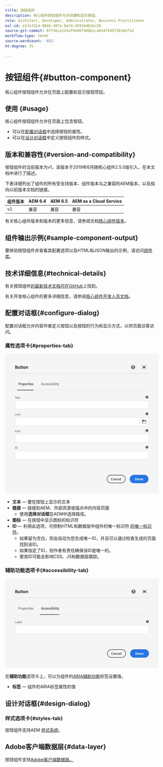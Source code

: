 ```yaml
---
title: 按钮组件
description: 核心组件按钮组件允许创建和显示按钮。
role: Architect, Developer, Administrator, Business Practitioner
exl-id: e17efd1d-90d4-497a-9e7d-45934d81bc28
source-git-commit: 8ff36ca143af9496f988b1ca65475497181def1d
workflow-type: tm+mt
source-wordcount: '451'
ht-degree: 3%

---
```


# 按钮组件{#button-component}

核心组件按钮组件允许在页面上配置和显示按钮项目。

## 使用 {#usage}

核心组件按钮组件允许在页面上包含按钮。

* 可以在[配置对话框](#configure-dialog)中选择按钮的属性。
* 可以在[设计对话框](#design-dialog)中定义按钮组件的样式。

## 版本和兼容性{#version-and-compatibility}

按钮组件的当前版本为v1，该版本于2019年6月随核心组件2.5.0版引入，在本文档中进行了描述。

下表详细列出了组件的所有受支持版本、组件版本与之兼容的AEM版本，以及指向以前版本文档的链接。

| 组件版本 | AEM 6.4 | AEM 6.5 | AEM as a Cloud Service |
|--- |--- |---|---|
| v1 | 兼容 | 兼容 | 兼容 |

有关核心组件版本和版本的更多信息，请参阅文档[核心组件版本](/help/versions.md)。

## 组件输出示例{#sample-component-output}

要体验按钮组件并查看其配置选项以及HTML和JSON输出的示例，请访问[组件库](https://adobe.com/go/aem_cmp_library_button)。

## 技术详细信息{#technical-details}

有关按钮组件[的最新技术文档可在GitHub](https://adobe.com/go/aem_cmp_tech_button_v1)上找到。

有关开发核心组件的更多详细信息，请参阅[核心组件开发人员文档](/help/developing/overview.md)。

## 配置对话框{#configure-dialog}

配置对话框允许内容作者定义按钮以及按钮的行为和显示方式，以供页面访客访问。

### 属性选项卡{#properties-tab}

![按钮组件编辑对话框的属性选项卡](/help/assets/button-edit-properties.png)

* **文本**  — 要在按钮上显示的文本
* **链接**  — 链接到AEM、外部资源或锚点中的内容页面
   * 使用&#x200B;**选择对话框**&#x200B;在AEM中选择路径。
* **图标**  — 在按钮中显示图标的标识符
* **ID**  — 利用此选项，可控制HTML和数据层中组件的唯一标识符 [的唯一标识符](/help/developing/data-layer/overview.md)。
   * 如果留为空白，则会自动为您生成唯一ID，并且可以通过检查生成的页面找到该ID。
   * 如果指定了ID，则作者有责任确保该ID是唯一的。
   * 更改ID可能会影响CSS、JS和数据层跟踪。

### 辅助功能选项卡{#accessibility-tab}

![按钮组件编辑对话框的辅助功能选项卡](/help/assets/button-edit-accessibility.png)

在&#x200B;**辅助功能**&#x200B;选项卡上，可以为组件的[ARIA辅助功能](https://www.w3.org/WAI/standards-guidelines/aria/)标签设置值。

* **标签**  — 组件的ARIA标签属性的值

## 设计对话框{#design-dialog}

### 样式选项卡{#styles-tab}

按钮组件支持AEM [样式系统](/help/get-started/authoring.md#component-styling)。

## Adobe客户端数据层{#data-layer}

按钮组件支持[Adobe客户端数据层。](/help/developing/data-layer/overview.md)
